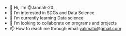 - 👋 Hi, I’m @Jannah-20
- 👀 I’m interested in SDGs and Data Science
- 🌱 I’m currently learning Data science 
- 💞️ I’m looking to collaborate on programs and projects
- 📫 How to reach me through email:yalimatu@gmail.com

<!---
Jannah-20/Jannah-20 is a ✨ special ✨ repository because its `README.md` (this file) appears on your GitHub profile.
You can click the Preview link to take a look at your changes.
--->
